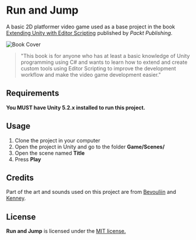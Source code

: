 # Run and Jump
A basic 2D platformer video game used as a base project in the book [Extending Unity with Editor Scripting](https://www.packtpub.com/game-development/extending-unity-editor-scripting) published by *Packt Publishing*.

![Book Cover](https://d255esdrn735hr.cloudfront.net/sites/default/files/imagecache/ppv4_main_book_cover/1853OT.jpg)

> "This book is for anyone who has at least a basic knowledge of Unity programming using C# and wants to learn how to extend and create custom tools using Editor Scripting to improve the development workflow and make the video game development easier."

## Requirements

**You MUST have Unity 5.2.x installed to run this project.**

## Usage

1. Clone the project in your computer
2. Open the project in Unity and go to the folder **Game/Scenes/**
3. Open the scene named **Title**
4. Press **Play**

## Credits

Part of the art and sounds used on this project are from [Bevouliin](http://opengameart.org/users/bevouliin) and [Kenney](http://opengameart.org/users/kenney).

## License

**Run and Jump** is licensed under the [MIT license.](https://raw.githubusercontent.com/angelotadres/RunAndJump/master/LICENSE)
